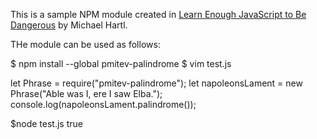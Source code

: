 This is a sample NPM module created in [Learn Enough JavaScript to Be Dangerous](https://www.learnenough.com/javascript-tutorial/) by Michael Hartl.

THe module can be used as follows:

$ npm install --global pmitev-palindrome
$ vim test.js

let Phrase = require("pmitev-palindrome");
let napoleonsLament = new Phrase("Able was I, ere I saw Elba.");
console.log(napoleonsLament.palindrome());

$node test.js
true
